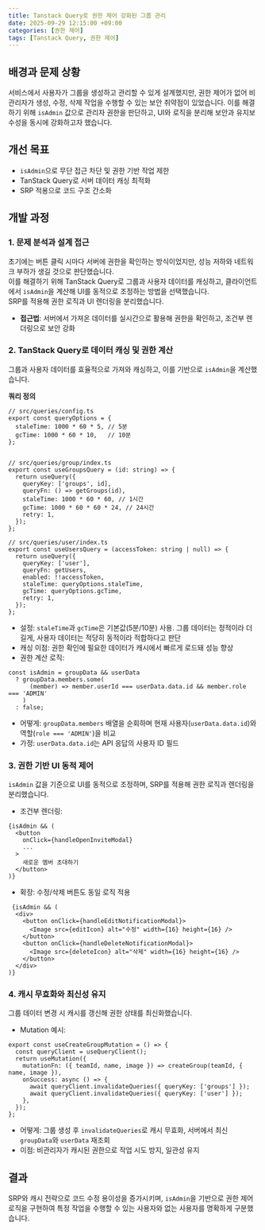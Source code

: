 ```yaml
---
title: Tanstack Query로 권한 제어 강화된 그룹 관리
date: 2025-09-29 12:15:00 +09:00
categories: [권한 제어]
tags: [Tanstack Query, 권한 제어]
---
```

## 배경과 문제 상황
서비스에서 사용자가 그룹을 생성하고 관리할 수 있게 설계했지만, 권한 제어가 없어 비관리자가 생성, 수정, 삭제 작업을 수행할 수 있는 보안 취약점이 있었습니다. 
이를 해결하기 위해 `isAdmin` 값으로 관리자 권한을 판단하고, UI와 로직을 분리해 보안과 유지보수성을 동시에 강화하고자 했습니다.

## 개선 목표
- `isAdmin`으로 무단 접근 차단 및 권한 기반 작업 제한  
- TanStack Query로 서버 데이터 캐싱 최적화  
- SRP 적용으로 코드 구조 간소화

## 개발 과정
### 1. 문제 분석과 설계 접근
초기에는 버튼 클릭 시마다 서버에 권한을 확인하는 방식이었지만, 성능 저하와 네트워크 부하가 생길 것으로 판단했습니다. <br/>
이를 해결하기 위해 TanStack Query로 그룹과 사용자 데이터를 캐싱하고, 클라이언트에서 `isAdmin`을 계산해 UI를 동적으로 조정하는 방법을 선택했습니다. <br/>
SRP를 적용해 권한 로직과 UI 렌더링을 분리했습니다. 

- **접근법**: 서버에서 가져온 데이터를 실시간으로 활용해 권한을 확인하고, 조건부 렌더링으로 보안 강화

### 2. TanStack Query로 데이터 캐싱 및 권한 계산
그룹과 사용자 데이터를 효율적으로 가져와 캐싱하고, 이를 기반으로 `isAdmin`을 계산했습니다.

**쿼리 정의**
```tsx
// src/queries/config.ts
export const queryOptions = {
  staleTime: 1000 * 60 * 5, // 5분 
  gcTime: 1000 * 60 * 10,   // 10분
};


// src/queries/group/index.ts
export const useGroupsQuery = (id: string) => {
  return useQuery({
    queryKey: ['groups', id],
    queryFn: () => getGroups(id),
    staleTime: 1000 * 60 * 60, // 1시간
    gcTime: 1000 * 60 * 60 * 24, // 24시간    
    retry: 1,
  });
};

// src/queries/user/index.ts
export const useUsersQuery = (accessToken: string | null) => {
  return useQuery({
    queryKey: ['user'],
    queryFn: getUsers,
    enabled: !!accessToken,
    staleTime: queryOptions.staleTime,
    gcTime: queryOptions.gcTime,
    retry: 1,
  });
};
```

- 설정: `staleTime`과 `gcTime`은 기본값(5분/10분) 사용. 그룹 데이터는 정적이라 더 길게, 사용자 데이터는 적당히 동적이라 적합하다고 판단
- 캐싱 이점: 권한 확인에 필요한 데이터가 캐시에서 빠르게 로드돼 성능 향상
- 권한 계산 로직:
```tsx
const isAdmin = groupData && userData
  ? groupData.members.some(
      (member) => member.userId === userData.data.id && member.role === 'ADMIN'
    )
  : false;
```

- 어떻게: `groupData.members` 배열을 순회하며 현재 사용자(`userData.data.id`)와 역할(`role === 'ADMIN'`)을 비교
- 가정: `userData.data.id`는 API 응답의 사용자 ID 필드

### 3. 권한 기반 UI 동적 제어
`isAdmin` 값을 기준으로 UI를 동적으로 조정하며, SRP를 적용해 권한 로직과 렌더링을 분리했습니다.

- 조건부 렌더링:
```tsx
{isAdmin && (
  <button
    onClick={handleOpenInviteModal}
    ...
  >
    새로운 멤버 초대하기
  </button>
)}
```

- 확장: 수정/삭제 버튼도 동일 로직 적용
```tsx
 {isAdmin && (
  <div>
    <button onClick={handleEditNotificationModal}>
      <Image src={editIcon} alt="수정" width={16} height={16} />
    </button>
    <button onClick={handleDeleteNotificationModal}>
      <Image src={deleteIcon} alt="삭제" width={16} height={16} />
    </button>
  </div>
)}
```

### 4. 캐시 무효화와 최신성 유지
그룹 데이터 변경 시 캐시를 갱신해 권한 상태를 최신화했습니다.

- Mutation 예시:
```tsx
export const useCreateGroupMutation = () => {
  const queryClient = useQueryClient();
  return useMutation({
    mutationFn: ({ teamId, name, image }) => createGroup(teamId, { name, image }),
    onSuccess: async () => {
      await queryClient.invalidateQueries({ queryKey: ['groups'] });
      await queryClient.invalidateQueries({ queryKey: ['user'] });
    },
  });
};
```

- 어떻게: 그룹 생성 후 `invalidateQueries`로 캐시 무효화, 서버에서 최신 `groupData`와 `userData` 재조회
- 이점: 비관리자가 캐시된 권한으로 작업 시도 방지, 일관성 유지

## 결과
SRP와 캐시 전략으로 코드 수정 용이성을 증가시키며, `isAdmin`을 기반으로 권한 제어 로직을 구현하여 특정 작업을 수행할 수 있는 사용자와 없는 사용자를 명확하게 구분했습니다.
